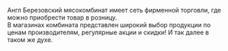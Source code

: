 ﻿Англ Березовский мясокомбинат имеет сеть фирменной торговли, где можно приобрести товар в розницу.  
В магазинах комбината представлен широкий выбор продукции по ценам производителям, регулярные акции и скидки! 
И так далее в таком же духе.
